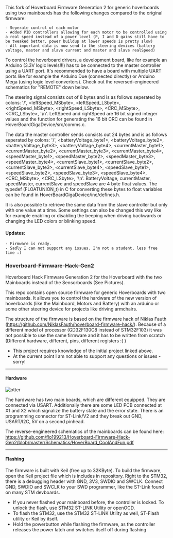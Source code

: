 This fork of Hoverboard Firmware Generation 2 for generic hoverboards using two mainboards has the following changes compared to the original firmware:
````
- Seperate control of each motor
- Added PID controllers allowing for each motor to be controlled using a real speed instead of a power level (P, I and D gains still have to be tweaked better, power buildup at lower speeds is pretty slow)
- All important data is now send to the steering devices (battery voltage, master and slave current and master and slave realSpeed)
````

To control the hoverboard drivers, a development board, like for example an Arduino (3.3V logic levels!!!) has to be connected to the master controller using a UART port. It's recommended to have a board with multiple UART ports like for example the Arduino Due (connected directly) or Arduino Mega (using logic level converters). Check out the reversed-engineered schematics for "REMOTE" down below. 

The steering signal consists out of 8 bytes and is as follows seperated by colons: '/', <leftSpeed_MSbyte>, <leftSpeed_LSbyte>, <rightSpeed_MSbyte>, <rightSpeed_LSbyte>, <CRC_MSbyte>, <CRC_LSbyte>, '\n'. LeftSpeed and rightSpeed are 16 bit signed integer values and the function for generating the 16 bit CRC can be found in HoverBoardGigaDevice/src/comms.c.

The data the master controller sends consists out 24 bytes and is as follows seperated by colons: '/', <batteryVoltage_byte1>, <batteryVoltage_byte2>, <batteryVoltage_byte3>, <batteryVoltage_byte4>, <currentMaster_byte1>, <currentMaster_byte2>, <currentMaster_byte3>, <currentMaster_byte4>, <speedMaster_byte1>, <speedMaster_byte2>, <speedMaster_byte3>, <speedMaster_byte4>, <currentSlave_byte1>, <currentSlave_byte2>, <currentSlave_byte3>, <currentSlave_byte4>, <speedSlave_byte1>, <speedSlave_byte2>, <speedSlave_byte3>, <speedSlave_byte4>, <CRC_MSbyte>, <CRC_LSbyte>, '\n'. BatteryVoltage, currentMaster, speedMaster, currentSlave and speedSlave are 4 byte float values. The typedef (FLOATUNION_t) in C for converting these bytes to float variables can be found in HoverBoardGigaDevice/inc/defines.h. 

It is also possible to retrieve the same data from the slave controller but only with one value at a time. Some settings can also be changed this way like for example enabling or disabling the beeping when driving backwards or changing the LED colors or blinking speed.  

#### Updates:
````
- Firmware is ready.
- Sadly I can not support any issues. I'm not a student, less free time :)
````

### Hoverboard-Firmware-Hack-Gen2

Hoverboard Hack Firmware Generation 2 for the Hoverboard with the two Mainboards instead of the Sensorboards (See Pictures).

This repo contains open source firmware for generic Hoverboards with two mainboards. It allows you to control the hardware of the new version of hoverboards (like the Mainboard, Motors and Battery) with an arduino or some other steering device for projects like driving armchairs.

The structure of the firmware is based on the firmware hack of Niklas Fauth (https://github.com/NiklasFauth/hoverboard-firmware-hack/). Because of a different model of processor (GD32F130C8 instead of STM32F103) it was not possible to use the same firmware and it has to be written from scratch (Different hardware, different, pins, different registers :( )

- This project requires knowledge of the initial project linked above.
- At the current point I am not able to support any questions or issues - sorry!

---

#### Hardware
![otter](https://github.com/flo199213/Hoverboard-Firmware-Hack-Gen2/blob/master/Hardware_Overview_small.png)

The hardware has two main boards, which are different equipped. They are connected via USART. Additionally there are some LED PCB connected at X1 and X2 which signalize the battery state and the error state. There is an programming connector for ST-Link/V2 and they break out GND, USART/I2C, 5V on a second pinhead.

The reverse-engineered schematics of the mainboards can be found here:
https://github.com/flo199213/Hoverboard-Firmware-Hack-Gen2/blob/master/Schematics/HoverBoard_CoolAndFun.pdf


---

#### Flashing
The firmware is built with Keil (free up to 32KByte). To build the firmware, open the Keil project file which is includes in repository. Right to the STM32, there is a debugging header with GND, 3V3, SWDIO and SWCLK. Connect GND, SWDIO and SWCLK to your SWD programmer, like the ST-Link found on many STM devboards.

- If you never flashed your mainboard before, the controller is locked. To unlock the flash, use STM32 ST-LINK Utility or openOCD.
- To flash the STM32, use the STM32 ST-LINK Utility as well, ST-Flash utility or Keil by itself.
- Hold the powerbutton while flashing the firmware, as the controller releases the power latch and switches itself off during flashing
